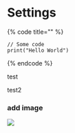 # Settings

{% code title="" %}
```git
// Some code
print("Hello World")

```
{% endcode %}

test&#x20;

test2&#x20;

### add image&#x20;

![](.gitbook/assets/IMG\_20210228\_182130\_554.jpg)

